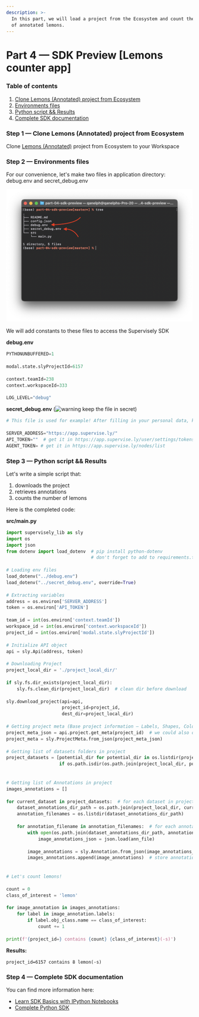 ```yaml
---
description: >-
  In this part, we will load a project from the Ecosystem and count the number
  of annotated lemons.
---
```


# Part 4 — SDK Preview \[Lemons counter app]

### Table of contents

1. [Clone Lemons (Annotated) project from Ecosystem](part-4-sdk-preview-lemons-counter-app.md#step-1-clone-lemons-annotated-project-from-ecosystem)
2. [Environments files](part-4-sdk-preview-lemons-counter-app.md#step-2-environments-files)
3. [Python script && Results](part-4-sdk-preview-lemons-counter-app.md#step-3-python-script-and-and-results)
4. [Complete SDK documentation](part-4-sdk-preview-lemons-counter-app.md#step-4-complete-sdk-documentation)

### Step 1 — Clone Lemons (Annotated) project from Ecosystem

Clone [Lemons (Annotated)](https://app.supervise.ly/ecosystem/projects/lemons-annotated) project from Ecosystem to your Workspace

### Step 2 — Environments files

For our convenience, let's make two files in application directory: debug.env and secret\_debug.env

![Add .env files](../../../../.gitbook/assets/add-env-files.png)

We will add constants to these files to access the Supervisely SDK

**debug.env**

```python
PYTHONUNBUFFERED=1

modal.state.slyProjectId=6157

context.teamId=238
context.workspaceId=333

LOG_LEVEL="debug"
```

**secret\_debug.env** (<img src="https://github.githubassets.com/images/icons/emoji/unicode/26a0.png" alt="warning" data-size="line"> keep the file in secret)

```python
# This file is used for example! After filling in your personal data, keep the file secret!

SERVER_ADDRESS="https://app.supervise.ly/"
API_TOKEN=""  # get it in https://app.supervise.ly/user/settings/tokens
AGENT_TOKEN= # get it in https://app.supervise.ly/nodes/list
```

### Step 3 — Python script && Results

Let's write a simple script that:

1. downloads the project
2. retrieves annotations
3. counts the number of lemons

Here is the completed code:

**src/main.py**

```python
import supervisely_lib as sly
import os
import json
from dotenv import load_dotenv  # pip install python-dotenv
								# don't forget to add to requirements.txt!

# Loading env files
load_dotenv("../debug.env")
load_dotenv("../secret_debug.env", override=True)

# Extracting variables
address = os.environ['SERVER_ADDRESS']
token = os.environ['API_TOKEN']

team_id = int(os.environ['context.teamId'])
workspace_id = int(os.environ['context.workspaceId'])
project_id = int(os.environ['modal.state.slyProjectId'])

# Initialize API object
api = sly.Api(address, token)

# Downloading Project
project_local_dir = './project_local_dir/'

if sly.fs.dir_exists(project_local_dir):
    sly.fs.clean_dir(project_local_dir)  # clean dir before download

sly.download_project(api=api,
                     project_id=project_id,
                     dest_dir=project_local_dir)

# Getting project meta (Base project information — Labels, Shapes, Colors etc.)
project_meta_json = api.project.get_meta(project_id)  # we could also open a local file ./project_local_dir/meta.json
project_meta = sly.ProjectMeta.from_json(project_meta_json)

# Getting list of datasets folders in project
project_datasets = [potential_dir for potential_dir in os.listdir(project_local_dir)
                    if os.path.isdir(os.path.join(project_local_dir, potential_dir))]


# Getting list of Annotations in project
images_annotations = []

for current_dataset in project_datasets:  # for each dataset in project
    dataset_annotations_dir_path = os.path.join(project_local_dir, current_dataset, 'ann')
    annotation_filenames = os.listdir(dataset_annotations_dir_path)

    for annotation_filename in annotation_filenames:  # for each annotation file in dataset
        with open(os.path.join(dataset_annotations_dir_path, annotation_filename), 'r') as ann_file:
            image_annotations_json = json.load(ann_file)

        image_annotations = sly.Annotation.from_json(image_annotations_json, project_meta)
        images_annotations.append(image_annotations)  # store annotation


# Let's count lemons!

count = 0
class_of_interest = 'lemon'

for image_annotation in images_annotations:
    for label in image_annotation.labels:
        if label.obj_class.name == class_of_interest:
            count += 1

print(f'{project_id=} contains {count} {class_of_interest}(-s)')
```

**Results:**

```
project_id=6157 contains 8 lemon(-s)
```

### Step 4 — Complete SDK documentation

You can find more information here:

* [Learn SDK Basics with IPython Notebooks](https://supervisely.readthedocs.io/en/latest/rst\_templates/tutorials/notebooks/notebooks.html)
* [Complete Python SDK](https://supervisely.readthedocs.io/en/latest/sdk\_packages.html)
